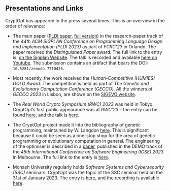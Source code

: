 ## Presentations and Links

CryptOpt has appeared in the press several times. This is an overview in the order of relevance:

- The main paper ([PLDI paper](./KuepperEWGCSTCCGWY23-PLDI23.pdf), [full version](./KuepperEWGCSTCCGWY23-PLDI23-full.pdf)) in the research-paper track of the _44th ACM SIGPLAN Conference on Programming Language Design and Implementation (PLDI 2023)_ as part of _FCRC’23_ in Orlando.
  The paper received the _Distinguished Paper_ award.
  The full link to the entry is: [on the Sigplan Website](https://pldi23.sigplan.org/details/pldi-2023-pldi/53/CryptOpt-Verified-Compilation-with-Randomized-Program-Search-for-Cryptographic-Primi).
  The talk is recorded and available [here on Youtube](https://www.youtube.com/live/1L1eKWwa6fE?si=AMxFIYHohAEEbQph).
  The submission contains an artifact that bears the DOI: `10.5281/zenodo.7710435`.

- Most recently, the work received the _Human-Competitive (HUMIES) GOLD Award_.
  The competition is held as part of _The Genetic and Evolutionary Computation Conference (GECCO)_.
  All the winners of _GECCO 2023_ in Lisbon, are shown on the [SIGEVO website](https://gecco-2023.sigevo.org/Humies-Awards).

- The _Real World Crypto Symposium (RWC) 2023_ was held in Tokyo.
  CryptOpt’s first public appearance was at _RWC’23_ – the entry can be found [here](https://rwc.iacr.org/2023/program.php), and the talk is [here](https://youtu.be/lahO3de3k_0?t=2790).

- The CryptOpt project made it into the bibliography of genetic programming, maintained by W. Langdon [here](http://gpbib.cs.ucl.ac.uk/gp-bibliography.bib).
  This is significant because it could be seen as a one-stop shop for the area of genetic programming or evolutionary computation in general.
  The engineering of the optimiser is described in a [paper](./KuepperEWGCSTCCGWY23-ICSE23-demo.pdf), published in the DEMO track of the _45th International Conference on Software Engineering (ICSE) 2023_ in Melbourne.
  The full link to the entry is [here](https://conf.researchr.org/details/icse-2023/icse-2023-demonstrations/3/CryptOpt-Automatic-Optimization-of-Straightline-Code).

- Monash University regularly holds _Software Systems and Cybersecurity (SSC)_ seminars.
  CryptOpt was the topic of the SSC seminar held on the 31st of January 2023.
  The entry is [here](https://www.monash.edu/it/ssc/seminars/2023/cryptopt-verified-compilation-with-random-program-search-for-cryptographic-primitives), and the recording is available [here](https://youtu.be/DZ0kaXNMtoA).
